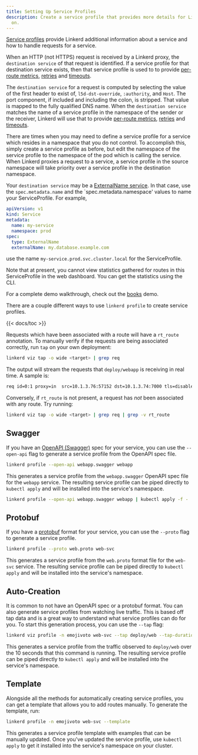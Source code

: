 ```yaml
---
title: Setting Up Service Profiles
description: Create a service profile that provides more details for Linkerd to build
  on.
---
```


[Service profiles](../../features/service-profiles/) provide Linkerd additional
information about a service and how to handle requests for a service.

When an HTTP (not HTTPS) request is received by a Linkerd proxy,
the `destination service` of that request is identified.  If a
service profile for that destination service exists, then that
service profile is used to
to provide [per-route metrics](../getting-per-route-metrics/),
[retries](../configuring-retries/) and
[timeouts](../configuring-timeouts/).

The `destination service` for a request is computed by selecting
the value of the first header to exist of, `l5d-dst-override`,
`:authority`, and `Host`.  The port component, if included and
including the colon, is stripped.  That value is mapped to the fully
qualified DNS name.  When the `destination service` matches the
name of a service profile in the namespace of the sender or the
receiver, Linkerd will use that to provide [per-route
metrics](../getting-per-route-metrics/),
[retries](../configuring-retries/) and
[timeouts](../configuring-timeouts/).

There are times when you may need to define a service profile for
a service which resides in a namespace that you do not control. To
accomplish this, simply create a service profile as before, but
edit the namespace of the service profile to the namespace of the
pod which is calling the service. When Linkerd proxies a request
to a service, a service profile in the source namespace will take
priority over a service profile in the destination namespace.

Your `destination service` may be a [ExternalName
service](https://kubernetes.io/docs/concepts/services-networking/service/#externalname).
In that case, use the `spec.metadata.name` and the
`spec.metadata.namespace' values to name your ServiceProfile. For
example,

```yaml
apiVersion: v1
kind: Service
metadata:
  name: my-service
  namespace: prod
spec:
  type: ExternalName
  externalName: my.database.example.com
```

use the name `my-service.prod.svc.cluster.local` for the ServiceProfile.

Note that at present, you cannot view statistics gathered for routes
in this ServiceProfile in the web dashboard. You can get the
statistics using the CLI.

For a complete demo walkthrough, check out the
[books](../books/#service-profiles) demo.

There are a couple different ways to use `linkerd profile` to create service
profiles.

{{< docs/toc >}}

Requests which have been associated with a route will have a `rt_route`
annotation. To manually verify if the requests are being associated correctly,
run `tap` on your own deployment:

```bash
linkerd viz tap -o wide <target> | grep req
```

The output will stream the requests that `deploy/webapp` is receiving in real
time. A sample is:

```bash
req id=0:1 proxy=in  src=10.1.3.76:57152 dst=10.1.3.74:7000 tls=disabled :method=POST :authority=webapp.default:7000 :path=/books/2878/edit src_res=deploy/traffic src_ns=foobar dst_res=deploy/webapp dst_ns=default rt_route=POST /books/{id}/edit
```

Conversely, if `rt_route` is not present, a request has *not* been associated
with any route. Try running:

```bash
linkerd viz tap -o wide <target> | grep req | grep -v rt_route
```

## Swagger

If you have an [OpenAPI (Swagger)](https://swagger.io/docs/specification/about/)
spec for your service, you can use the `--open-api` flag to generate a service
profile from the OpenAPI spec file.

```bash
linkerd profile --open-api webapp.swagger webapp
```

This generates a service profile from the `webapp.swagger` OpenAPI spec file
for the `webapp` service.  The resulting service profile can be piped directly
to `kubectl apply` and will be installed into the service's namespace.

```bash
linkerd profile --open-api webapp.swagger webapp | kubectl apply -f -
```

## Protobuf

If you have a [protobuf](https://developers.google.com/protocol-buffers/) format
for your service, you can use the `--proto` flag to generate a service profile.

```bash
linkerd profile --proto web.proto web-svc
```

This generates a service profile from the `web.proto` format file for the
`web-svc` service. The resulting service profile can be piped directly to
`kubectl apply` and will be installed into the service's namespace.

## Auto-Creation

It is common to not have an OpenAPI spec or a protobuf format. You can also
generate service profiles from watching live traffic. This is based off tap data
and is a great way to understand what service profiles can do for you. To start
this generation process, you can use the `--tap` flag:

```bash
linkerd viz profile -n emojivoto web-svc --tap deploy/web --tap-duration 10s
```

This generates a service profile from the traffic observed to
`deploy/web` over the 10 seconds that this command is running. The resulting service
profile can be piped directly to `kubectl apply` and will be installed into the
service's namespace.

## Template

Alongside all the methods for automatically creating service profiles, you can
get a template that allows you to add routes manually. To generate the template,
run:

```bash
linkerd profile -n emojivoto web-svc --template
```

This generates a service profile template with examples that can be manually
updated. Once you've updated the service profile, use `kubectl apply` to get it
installed into the service's namespace on your cluster.
